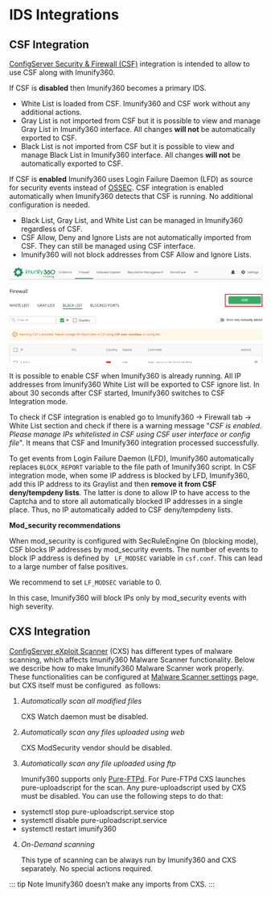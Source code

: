 # IDS Integrations

## CSF Integration


<span class="notranslate">[ConfigServer Security & Firewall (CSF)](https://www.configserver.com/cp/csf.html)</span> integration is intended to allow to use <span class="notranslate">CSF</span> along with Imunify360.

If <span class="notranslate">CSF</span> is **disabled** then Imunify360 becomes a primary <span class="notranslate">IDS</span>.
* <span class="notranslate">White List</span> is loaded from <span class="notranslate">CSF</span>. Imunify360 and <span class="notranslate">CSF</span> work without any additional actions.
* <span class="notranslate">Gray List</span> is not imported from <span class="notranslate">CSF</span> but it is possible to view and manage <span class="notranslate">Gray List</span> in Imunify360 interface. All changes **will not** be automatically exported to <span class="notranslate">CSF</span>.
* <span class="notranslate">Black List</span> is not imported from <span class="notranslate">CSF</span> but it is possible to view and manage <span class="notranslate">Black List</span> in Imunify360 interface. All changes **will not** be automatically exported to <span class="notranslate">CSF</span>.

If <span class="notranslate">CSF</span> is **enabled** Imunify360 uses <span class="notranslate">Login Failure Daemon (LFD)</span> as source for security events instead of <span class="notranslate">[OSSEC](https://www.ossec.net)</span>. <span class="notranslate">CSF</span> integration is enabled automatically when Imunify360 detects that <span class="notranslate">CSF</span> is running. No additional configuration is needed.

* <span class="notranslate">Black List, Gray List</span>, and <span class="notranslate">White List</span> can be managed in Imunify360 regardless of <span class="notranslate">CSF</span>.
* <span class="notranslate">CSF Allow, Deny</span> and <span class="notranslate">Ignore Lists</span> are not automatically imported from <span class="notranslate">CSF</span>. They can still be managed using <span class="notranslate">CSF</span> interface.
* Imunify360 will not block addresses from <span class="notranslate">CSF Allow</span> and <span class="notranslate">Ignore Lists</span>.

![](/images/firewallblacklistwarning_zoom70.png)


It is possible to enable <span class="notranslate">CSF</span> when Imunify360 is already running. All IP addresses from <span class="notranslate">Imunify360 White List</span> will be exported to <span class="notranslate">CSF ignore list</span>. In about 30 seconds after <span class="notranslate">CSF</span> started, Imunify360 switches to <span class="notranslate">CSF Integration</span> mode.

To check if <span class="notranslate">CSF</span> integration is enabled go to <span class="notranslate">Imunify360 → Firewall tab → White List</span> section and check if there is a warning message <span class="notranslate">"_CSF is enabled. Please manage IPs whitelisted in CSF using CSF user interface or config file_"</span>. It means that <span class="notranslate">CSF</span> and Imunify360 integration processed successfully.

To get events from <span class="notranslate">Login Failure Daemon (LFD)</span>, Imunify360 automatically replaces <span class="notranslate">`BLOCK_REPORT`</span> variable to the file path of Imunify360 script.
In <span class="notranslate">CSF</span> integration mode, when some IP address is blocked by <span class="notranslate">LFD, Imunify360,</span> add this IP address to its <span class="notranslate">Graylist</span> and then **remove it from <span class="notranslate">CSF deny/tempdeny lists</span>**. The latter is done to allow IP to have access to the Captcha and to store all automatically blocked IP addresses in a single place. Thus, no IP automatically added to <span class="notranslate">CSF deny/tempdeny lists</span>.

**<span class="notranslate">Mod_security</span> recommendations**

When <span class="notranslate">mod_security</span> is configured with <span class="notranslate">SecRuleEngine On</span> (blocking mode), <span class="notranslate">CSF</span> blocks IP addresses by <span class="notranslate">mod_security</span> events. The number of events to block IP address is defined by <span class="notranslate">` LF_MODSEC`</span> variable in <span class="notranslate">`csf.conf`</span>. This can lead to a large number of false positives.

We recommend to set <span class="notranslate">`LF_MODSEC`</span> variable to 0.

In this case, Imunify360 will block IPs only by <span class="notranslate">mod_security</span> events with high severity.



## CXS Integration


<span class="notranslate">[ConfigServer eXploit Scanner](https://configserver.com/cp/cxs.html) (CXS)</span> has different types of malware scanning, which affects <span class="notranslate">Imunify360 Malware Scanner</span> functionality. Below we describe how to make <span class="notranslate">Imunify360 Malware Scanner</span> work properly. These functionalities can be configured at <span class="notranslate">[Malware Scanner settings](/dashboard/#settings)</span> page, but <span class="notranslate">CXS</span> itself must be configured  as follows:

1. <span class="notranslate">_Automatically scan all modified files_</span>

   <span class="notranslate">CXS Watch</span> daemon must be disabled.

2. <span class="notranslate">_Automatically scan any files uploaded using web_</span>

   <span class="notranslate">CXS ModSecurity</span> vendor should be disabled.

3. <span class="notranslate">_Automatically scan any file uploaded using ftp_</span>

   Imunify360 supports only <span class="notranslate">[Pure-FTPd](https://www.pureftpd.org)</span>. For <span class="notranslate">Pure-FTPd CXS</span> launches pure-uploadscript for the scan. Any pure-uploadscript used by <span class="notranslate">CXS</span> must be disabled. You can use the following steps to do that:
   
  * <span class="notranslate">systemctl stop pure-uploadscript.service stop</span>
  * <span class="notranslate">systemctl disable pure-uploadscript.service</span>
  * <span class="notranslate">systemctl restart imunify360</span>

4. <span class="notranslate">_On-Demand scanning_</span>

   This type of scanning can be always run by Imunify360 and <span class="notranslate">CXS</span> separately. No special actions required.

::: tip Note
Imunify360 doesn’t make any imports from <span class="notranslate">CXS</span>.
:::

